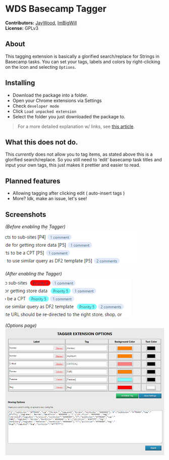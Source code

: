 # WDS Basecamp Tagger

**Contributors:** [JayWood](http://github.com/JayWood), [ImBigWill](https://github.com/ImBigWill)   
**License:** GPLv3

## About
This tagging extension is basically a glorified search/replace for Strings in Basecamp tasks. You can set your tags, labels and colors by right-clicking on the icon and selecting `Options`.

## Installing
* Download the package into a folder.
* Open your Chrome extensions via Settings
* Check `developer mode`
* Click `Load unpacked extension`
* Select the folder you just downloaded the package to.

> For a more detailed explanation w/ links, see [this article](http://techapple.net/2015/09/how-to-install-load-unpacked-extension-in-google-chrome-browser-os-chromebooks/).

## What this does not do.

This _currently_ does not allow you to tag items, as stated above this is a glorified search/replace. So you
still need to 'edit' basecamp task titles and input your own tags, this just makes it prettier and easier to read.

## Planned features
* Allowing tagging after clicking edit ( auto-insert tags )
* More? Idk, make an issue, let's see!

## Screenshots

_(Before enabling the Tagger)_   
![after tagging](https://raw.githubusercontent.com/JayWood/BasecampTagger/master/.github/before-tagger.png)

_(After enabling the Tagger)_   
![after tagging](https://raw.githubusercontent.com/JayWood/BasecampTagger/master/.github/after-tagger.png)

_(Options page)_   
![Options Page](https://raw.githubusercontent.com/JayWood/BasecampTagger/master/.github/options.png)

